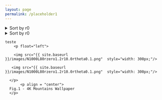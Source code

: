 ```yaml
---
layout: page
permalink: /placeholder1
---
```


<details>
<summary>Sort by r0</summary>

some text
+ <details>
    <summary>r0 = 1.2</summary>

    some more text
    + <details>
        <summary>Sort by r1</summary>
        even more text
    
   +  <details>
        <summary r1 = 0.0</summary>
        even more text
      
    + <details>
        <summary r1 = 0.1</summary>
        even more text
      
    + <details>
        <summary r1 = 0.5</summary>
        even more text
    </details>
    </details>
      </details>
      </details>
   </details>
</details>


<details>
<summary>Sort by r0</summary>
.
+ <details>
    <summary>r0= 1.2</summary>
    .
    </details>
</details>

    teste
        <p float="left">

        <img src="{{ site.baseurl }}/images/N1000L80rzero1.2r10.0rtheta0.1.png"  style="width: 300px;"/>

       <img src="{{ site.baseurl }}/images/N1000L80rzero1.2r10.0rtheta0.1.png"  style="width: 300px;"/>

      </p>
           <p align = "center">
      Fig.1 - 4K Mountains Wallpaper
      </p>
     
